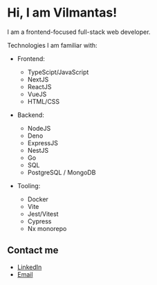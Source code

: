 # Hi, I am Vilmantas!

I am a frontend-focused full-stack web developer.

Technologies I am familiar with:
- Frontend:
  - TypeScipt/JavaScript
  - NextJS
  - ReactJS
  - VueJS
  - HTML/CSS
    
- Backend:
  - NodeJS
  - Deno
  - ExpressJS
  - NestJS
  - Go
  - SQL
  - PostgreSQL / MongoDB
    
- Tooling: 
  - Docker
  - Vite
  - Jest/Vitest
  - Cypress
  - Nx monorepo

## Contact me

- [LinkedIn](https://www.linkedin.com/in/vilmantas-sudaris-63567586/)
- [Email](mailto:vilmantas.sudaris@gmail.com)

<!---
- 👋 Hi, I’m @vilmis04
- 👀 I’m interested in ...
- 🌱 I’m currently learning ...
- 💞️ I’m looking to collaborate on ...
- 📫 How to reach me ...
--->
<!---
vilmis04/vilmis04 is a ✨ special ✨ repository because its `README.md` (this file) appears on your GitHub profile.
You can click the Preview link to take a look at your changes.
--->

